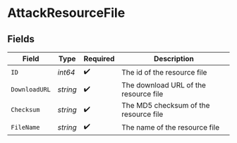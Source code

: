 # AttackResourceFile


## Fields

| Field                                 | Type                                  | Required                              | Description                           |
| ------------------------------------- | ------------------------------------- | ------------------------------------- | ------------------------------------- |
| `ID`                                  | *int64*                               | :heavy_check_mark:                    | The id of the resource file           |
| `DownloadURL`                         | *string*                              | :heavy_check_mark:                    | The download URL of the resource file |
| `Checksum`                            | *string*                              | :heavy_check_mark:                    | The MD5 checksum of the resource file |
| `FileName`                            | *string*                              | :heavy_check_mark:                    | The name of the resource file         |